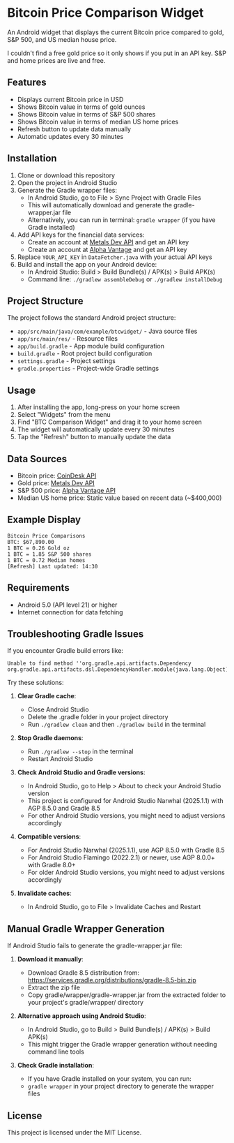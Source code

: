 # Bitcoin Price Comparison Widget

An Android widget that displays the current Bitcoin price compared to gold, S&P 500, and US median house price.

I couldn't find a free gold price so it only shows if you put in an API key. S&P and home prices are live and free.

## Features

- Displays current Bitcoin price in USD
- Shows Bitcoin value in terms of gold ounces
- Shows Bitcoin value in terms of S&P 500 shares
- Shows Bitcoin value in terms of median US home prices
- Refresh button to update data manually
- Automatic updates every 30 minutes

## Installation

1. Clone or download this repository
2. Open the project in Android Studio
3. Generate the Gradle wrapper files:
   - In Android Studio, go to File > Sync Project with Gradle Files
   - This will automatically download and generate the gradle-wrapper.jar file
   - Alternatively, you can run in terminal: `gradle wrapper` (if you have Gradle installed)
4. Add API keys for the financial data services:
   - Create an account at [Metals Dev API](https://metals.dev/) and get an API key
   - Create an account at [Alpha Vantage](https://www.alphavantage.co/) and get an API key
5. Replace `YOUR_API_KEY` in `DataFetcher.java` with your actual API keys
6. Build and install the app on your Android device:
   - In Android Studio: Build > Build Bundle(s) / APK(s) > Build APK(s)
   - Command line: `./gradlew assembleDebug` or `./gradlew installDebug`

## Project Structure

The project follows the standard Android project structure:

- `app/src/main/java/com/example/btcwidget/` - Java source files
- `app/src/main/res/` - Resource files
- `app/build.gradle` - App module build configuration
- `build.gradle` - Root project build configuration
- `settings.gradle` - Project settings
- `gradle.properties` - Project-wide Gradle settings

## Usage

1. After installing the app, long-press on your home screen
2. Select "Widgets" from the menu
3. Find "BTC Comparison Widget" and drag it to your home screen
4. The widget will automatically update every 30 minutes
5. Tap the "Refresh" button to manually update the data

## Data Sources

- Bitcoin price: [CoinDesk API](https://api.coindesk.com/v1/bpi/currentprice.json)
- Gold price: [Metals Dev API](https://api.metals.dev/)
- S&P 500 price: [Alpha Vantage API](https://www.alphavantage.co/)
- Median US home price: Static value based on recent data (~$400,000)

## Example Display

```
Bitcoin Price Comparisons
BTC: $67,890.00
1 BTC = 0.26 Gold oz
1 BTC = 1.85 S&P 500 shares
1 BTC = 0.72 Median homes
[Refresh] Last updated: 14:30
```

## Requirements

- Android 5.0 (API level 21) or higher
- Internet connection for data fetching

## Troubleshooting Gradle Issues

If you encounter Gradle build errors like:

```
Unable to find method ''org.gradle.api.artifacts.Dependency org.gradle.api.artifacts.dsl.DependencyHandler.module(java.lang.Object)''
```

Try these solutions:

1. **Clear Gradle cache**:

   - Close Android Studio
   - Delete the .gradle folder in your project directory
   - Run `./gradlew clean` and then `./gradlew build` in the terminal

2. **Stop Gradle daemons**:

   - Run `./gradlew --stop` in the terminal
   - Restart Android Studio

3. **Check Android Studio and Gradle versions**:

   - In Android Studio, go to Help > About to check your Android Studio version
   - This project is configured for Android Studio Narwhal (2025.1.1) with AGP 8.5.0 and Gradle 8.5
   - For other Android Studio versions, you might need to adjust versions accordingly

4. **Compatible versions**:

   - For Android Studio Narwhal (2025.1.1), use AGP 8.5.0 with Gradle 8.5
   - For Android Studio Flamingo (2022.2.1) or newer, use AGP 8.0.0+ with Gradle 8.0+
   - For older Android Studio versions, you might need to adjust versions accordingly

5. **Invalidate caches**:
   - In Android Studio, go to File > Invalidate Caches and Restart

## Manual Gradle Wrapper Generation

If Android Studio fails to generate the gradle-wrapper.jar file:

1. **Download it manually**:

   - Download Gradle 8.5 distribution from: https://services.gradle.org/distributions/gradle-8.5-bin.zip
   - Extract the zip file
   - Copy gradle/wrapper/gradle-wrapper.jar from the extracted folder to your project's gradle/wrapper/ directory

2. **Alternative approach using Android Studio**:

   - In Android Studio, go to Build > Build Bundle(s) / APK(s) > Build APK(s)
   - This might trigger the Gradle wrapper generation without needing command line tools

3. **Check Gradle installation**:
   - If you have Gradle installed on your system, you can run:
   - `gradle wrapper` in your project directory to generate the wrapper files

## License

This project is licensed under the MIT License.
